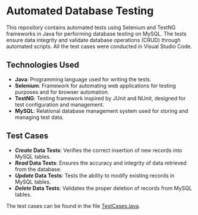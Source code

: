 # Automated Database Testing

This repository contains automated tests using Selenium and TestNG frameworks in Java for performing database testing on MySQL. The tests ensure data integrity and validate database operations (CRUD) through automated scripts. All the test cases were conducted in Visual Studio Code.

## Technologies Used

- **Java**: Programming language used for writing the tests.
- **Selenium**: Framework for automating web applications for testing purposes and for browser automation.
- **TestNG**: Testing framework inspired by JUnit and NUnit, designed for test configuration and management.
- **MySQL**: Relational database management system used for storing and managing test data.

## Test Cases

- ***Create* Data Tests**: Verifies the correct insertion of new records into MySQL tables.
- ***Read* Data Tests**: Ensures the accuracy and integrity of data retrieved from the database.
- ***Update* Data Tests**: Tests the ability to modify existing records in MySQL tables.
- ***Delete* Data Tests**: Validates the proper deletion of records from MySQL tables.

The test cases can be found in the file [TestCases.java](src/test/java/TestCases.java).
